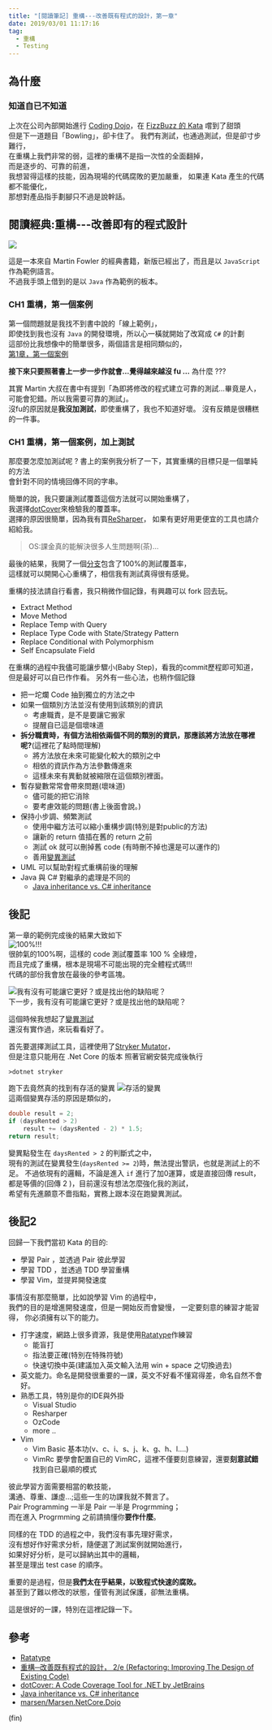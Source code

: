 ```yaml
---
title: "[閱讀筆記] 重構---改善既有程式的設計，第一章"
date: 2019/03/01 11:17:16
tag:
  - 重構  
  - Testing
---
```

## 為什麼

### 知道自已不知道

上次在公司內部開始進行 [Coding Dojo](/2019/01/30/2019/coding_dojo_in_company/)，在 [FizzBuzz 的 Kata](/2019/02/06/2019/coding_dojo_kata_fizzbuzz_first/) 嚐到了甜頭  
但是下一道題目「Bowling」，卻卡住了。
我們有測試，也通過測試，但是卻寸步難行，  
在重構上我們非常的弱，這裡的重構不是指一次性的全面翻掉，  
而是逐步的、可靠的前進，  
我想習得這樣的技能，因為現場的代碼腐敗的更加嚴重，
如果連 Kata 產生的代碼都不能優化，  
那想對產品指手劃腳只不過是說幹話。


## 閱讀經典:重構---改善即有的程式設計
![](https://i.stack.imgur.com/BrLmD.jpg)

這是一本來自 Martin Fowler 的經典書籍，新版已經出了，而且是以 `JavaScript` 作為範例語言。  
不過我手頭上借到的是以 `Java` 作為範例的板本。

### CH1 重構，第一個案例  
第一個問題就是我找不到書中說的「線上範例」，  
即使找到我也沒有 `Java` 的開發環境，所以心一橫就開始了改寫成 `C#` 的計劃  
這部份比我想像中的簡單很多，兩個語言是相同類似的，  
[第1章，第一個案例](https://github.com/marsen/Marsen.NetCore.Dojo/commit/6e600db029fe2f62df724d0179b708c97a0b3313)

**接下來只要照著書上一步一步作就會...覺得越來越沒 fu …**
為什麼 ??? 

其實 Martin 大叔在書中有提到「為即將修改的程式建立可靠的測試…畢竟是人，可能會犯錯。所以我需要可靠的測試」。  
沒fu的原因就是**我沒加測試**，即使重構了，我也不知道好壞。
沒有反饋是很糟糕的一件事。

### CH1 重構，第一個案例，加上測試

那麼要怎麼加測試呢 ?
書上的案例我分析了一下，其實重構的目標只是一個單純的方法  
會針對不同的情境回傳不同的字串。

簡單的說，我只要讓測試覆蓋這個方法就可以開始重構了，  
我選擇[dotCover](https://www.jetbrains.com/dotcover/)來檢驗我的覆蓋率。  
選擇的原因很簡單，因為我有買[ReSharper](https://www.jetbrains.com/resharper/?)，  
如果有更好用更便宜的工具也請介紹給我。

> OS:課金真的能解決很多人生問題啊(茶)...

最後的結果，我開了一個[分支](https://github.com/marsen/Marsen.NetCore.Dojo/commit/d8d6f463960572af6ffdb3a5612fd00623d0d7e2)包含了100%的測試覆蓋率，  
這樣就可以開開心心重構了，相信我有測試真得很有感覺。

重構的技法請自行看書，我只稍微作個記錄，有興趣可以 fork 回去玩。
- Extract Method 
- Move Method 
- Replace Temp with Query 
- Replace Type Code with State/Strategy Pattern 
- Replace Conditional with Polymorphism
- Self Encapsulate Field

在重構的過程中我儘可能讓步驟小(Baby Step)，看我的commit歷程即可知道，但是最好可以自已作作看。
另外有一些心法，也稍作個記錄
- 把一坨爛 Code 抽到獨立的方法之中
- 如果一個類別方法並沒有使用到該類別的資訊
  - 考慮職責，是不是要讓它搬家
  - 提醒自已這是個壞味道
- **拆分職責時，有個方法相依兩個不同的類別的資訊，那應該將方法放在哪裡呢?**(這裡花了點時間理解)
  - 將方法放在未來可能變化較大的類別之中
  - 相依的資訊作為方法參數傳進來
  - 這樣未來有異動就被縮限在這個類別裡面。
- 暫存變數常常會帶來問題(壞味道)
  - 儘可能的把它消除
  - 要考慮效能的問題(書上後面會說。)
- 保持小步調、頻繁測試
  - 使用中繼方法可以縮小重構步調(特別是對public的方法)
  - 讓新的 return 值插在舊的 return 之前
  - 測試 ok 就可以刪掉舊 code (有時刪不掉也還是可以運作的)
  - 善用[變異測試](https://blog.marsen.me/2018/03/20/2018/mutation_testing/)
- UML 可以幫助對程式重構前後的理解
- Java 與 C# 對繼承的處理是不同的
  - [Java inheritance vs. C# inheritance](https://stackoverflow.com/questions/13323099/java-inheritance-vs-c-sharp-inheritance)

## 後記
第一章的範例完成後的結果大致如下  
![100%!!!](/images/2019/3/test_cover_100.jpg)  
很帥氣的100%啊，這樣的 code 測試覆蓋率 100 % 全綠燈，  
而且完成了重構，根本是現場不可能出現的完全體程式碼!!!  
代碼的部份我會放在最後的參考區塊。

![我有沒有可能讓它更好？或是找出他的缺陷呢？](/images/2019/3/cell.jpg)  
下一步，我有沒有可能讓它更好？或是找出他的缺陷呢？  

這個時候我想起了[變異測試](https://blog.marsen.me/2018/03/20/2018/mutation_testing/)  
還沒有實作過，來玩看看好了。  

首先要選擇測試工具，這裡使用了[Stryker Mutator](https://stryker-mutator.io/)，  
但是注意只能用在 .Net Core 的版本
照著官網安裝完成後執行

```shell
>dotnet stryker
```
跑下去竟然真的找到有存活的變異
![存活的變異](/images/2019/3/run_stryker.jpg)  
這兩個變異存活的原因是類似的，

```csharp
double result = 2;
if (daysRented > 2)
    result += (daysRented - 2) * 1.5;
return result;
```

變異點發生在 `daysRented > 2` 的判斷式之中，  
現有的測試在變異發生(`daysRented >= 2`)時，無法提出警訊，也就是測試上的不足。
不過依現有的邏輯，不論是進入 `if` 進行了加0運算，或是直接回傳 result，  
都是等價的(回傳 2 )，目前還沒有想法怎麼強化我的測試，  
希望有先進願意不嗇指點，實務上跟本沒在跑變異測試。

## 後記2

回歸一下我們當初 Kata 的目的:

- 學習 Pair ，並透過 Pair 彼此學習
- 學習 TDD ，並透過 TDD 學習重構
- 學習 Vim，並提昇開發速度

事情沒有那麼簡單，比如說學習 Vim 的過程中，  
我們的目的是增進開發速度，但是一開始反而會變慢，
一定要刻意的練習才能習得，
你必須擁有以下的能力。
- 打字速度，網路上很多資源，我是使用[Ratatype](https://www.ratatype.com/)作練習
  - 能盲打
  - 指法要正確(特別在特殊符號)
  - 快速切換中英(建議加入英文輸入法用 win + space 之切換過去)
- 英文能力。命名是開發很重要的一課，英文不好看不懂寫得差，命名自然不會好。 
- 熟悉工具，特別是你的IDE與外掛
  - Visual Studio
  - Resharper
  - OzCode 
  - more ..
- Vim 
  - Vim Basic 基本功(v、c、i、s、j、k、g、h、l....)
  - VimRc 要學會配置自已的 VimRC，這裡不僅要刻意練習，還要**刻意試錯**找到自已最順的模式

彼此學習方面需要相當的軟技能，  
溝通、尊重、謙虛…;這些一生的功課我就不贅言了。  
Pair Programming 一半是 Pair 一半是 Progrmming；  
而在進入 Progrmming 之前請搞懂你**要作什麼**。  

同樣的在 TDD 的過程之中，我們沒有事先理好需求，  
沒有想好作好需求分析，隨便選了測試案例就開始進行，  
如果好好分析，是可以歸納出其中的邏輯，  
甚至是理出 test case 的順序。

重要的是過程，但是**我們太在乎結果，以致程式快速的腐敗。**  
甚至到了難以修改的狀態，僅管有測試保護，卻無法重構。

這是很好的一課，特別在這裡記錄一下。

## 參考
- [Ratatype](https://www.ratatype.com/)
- [重構─改善既有程式的設計， 2/e (Refactoring: Improving The Design of Existing Code)](https://www.tenlong.com.tw/products/9789861547534)
- [dotCover: A Code Coverage Tool for .NET by JetBrains](https://www.jetbrains.com/dotcover/) 
- [Java inheritance vs. C# inheritance](https://stackoverflow.com/questions/13323099/java-inheritance-vs-c-sharp-inheritance)
- [marsen/Marsen.NetCore.Dojo](https://github.com/marsen/Marsen.NetCore.Dojo/tree/Refactoring_Improving_The_Design_of_Existing_Code_With_Test)

(fin)